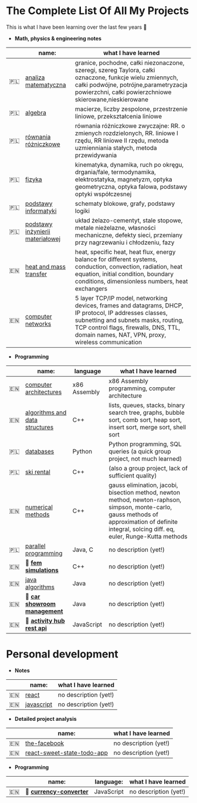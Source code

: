 # The Complete List Of All My Projects

This is what I have been learning over the last few years 🤠

- **Math, physics & engineering notes**

| | name:    | what I have learned|
|-|----------|--------|
|🇵🇱| [analiza matematyczna](https://github.com/gregwell/university-notes/tree/main/polish/old-school-style-notes/analiza-matematyczna) | granice, pochodne, całki niezonaczone, szeregi, szereg Taylora, całki oznaczone, funkcje wielu zmiennych, całki podwójne, potrójne,parametryzacja powierzchni, całki powierzchniowe skierowane,nieskierowane
|🇵🇱| [algebra](https://github.com/gregwell/university-notes/tree/main/polish/old-school-style-notes/algebra) | macierze, liczby zespolone, przestrzenie liniowe, przekształcenia liniowe
|🇵🇱| [równania różniczkowe](https://github.com/gregwell/university-notes/tree/main/polish/old-school-style-notes/rownania-rozniczkowe) | równania różniczkowe zwyczajne: RR. o zmienych rozdzielonych, RR. liniowe I rzędu, RR liniowe II rzędu, metoda uzmienniania stałych, metoda przewidywania
|🇵🇱| [fizyka](https://github.com/gregwell/university-notes/tree/main/polish/old-school-style-notes/fizyka) | kinematyka, dynamika, ruch po okręgu, drgania/fale, termodynamika, elektrostatyka, magnetyzm, optyka geometryczna, optyka falowa, podstawy optyki współczesnej
|🇵🇱| [podstawy informatyki](https://github.com/gregwell/university-notes/tree/main/polish/old-school-style-notes/podstawy-informatyki) | schematy blokowe, grafy, podstawy logiki
|🇵🇱| [podstawy inżynierii materiałowej](https://github.com/gregwell/university-notes/tree/main/polish/old-school-style-notes/podstawy-inzynierii-materialowej) | układ żelazo-cementyt, stale stopowe, metale nieżelazne, własności mechaniczne, defekty sieci, przemiany przy nagrzewaniu i chłodzeniu, fazy
|🇪🇳| [heat and mass transfer](https://github.com/gregwell/university-notes/tree/main/english/old-school-style-notes/heat-and-mass-transfer) | heat, specific heat, heat flux, energy balance for different systems, conduction, convection, radiation, heat equation, initial condition, boundary conditions, dimensionless numbers, heat exchangers
|🇪🇳| [computer networks](https://github.com/gregwell/university-notes/tree/main/english/old-school-style-notes/computer-networks) | 5 layer TCP/IP model, networking devices, frames and datagrams, DHCP, IP protocol, IP addresses classes, subnetting and subnets masks, routing, TCP control flags, firewalls, DNS, TTL, domain names, NAT, VPN, proxy, wireless communication

- **Programming**

| | name:    | language| what I have learned|
|-|----------|------|--------|
|🇪🇳| [computer architectures](https://github.com/gregwell/x86-assembly) | x86 Assembly| x86 Assembly programming, computer architecture
|🇪🇳| [algorithms and data structures](https://github.com/gregwell/algorithms-and-data-structures) |C++| lists, queues, stacks, binary search tree, graphs, bubble sort, comb sort, heap sort, insert sort, merge sort, shell sort
|🇵🇱| [databases](https://github.com/gregwell/db2020) |Python| Python programming, SQL queries (a quick group project, not much learned)
|🇵🇱| [ski rental](https://github.com/gregwell/Narty/tree/test) |C++| (also a group project, lack of sufficient quality)
|🇪🇳| [numerical methods](https://github.com/gregwell/numerical-methods) |C++| gauss elimination, jacobi, bisection method, newton method, newton-raphson, simpson, monte-carlo, gauss methods of approximation of definite integral, solcing diff. eq, euler, Runge-Kutta methods
|🇵🇱| [parallel programming](https://github.com/gregwell/university-notes/tree/main/polish/parallel-programming) |Java, C| no description (yet!)                         |
|🇪🇳| 📌 **[fem simulations](https://github.com/gregwell/fem-simulations)**                     |C++| no description (yet!)
|🇪🇳| [java algorithms](https://github.com/gregwell/java-algorithms)                     |Java|      no description (yet!)
|🇪🇳| 📌 **[car showroom management](https://github.com/gregwell/car-showroom-management)**              |Java| no description (yet!)                      |
|🇪🇳| 📌 **[activity hub rest api](https://github.com/gregwell/activity-hub-rest-api)**                         |JavaScript| no description (yet!)




# Personal development 

- **Notes**

| | name:    |what I have learned|
|-|----------|--------|
|🇪🇳| [react](https://github.com/gregwell/university-notes/blob/main/english/javascript/react.md)      | no description (yet!)|
|🇪🇳| [javascript](https://github.com/gregwell/university-notes/blob/main/english/javascript/javascript.md) | no description (yet!)   |

- **Detailed project analysis**

| | name:    |what I have learned|
|-|----------|--------|
|🇪🇳|  [the-facebook](https://github.com/gregwell/the-facebook)                | no description (yet!) |
|🇪🇳|  [react-sweet-state-todo-app](https://github.com/gregwell/react-sweet-state-todo-app)         | no description (yet!) | 

- **Programming**

| | name:    | language:                                | what I have learned|
|-|----------|--------------------------------------|--------|
|🇪🇳|  📌 **[currency-converter](https://github.com/gregwell/currency-converter)**        | JavaScript | no description (yet!)